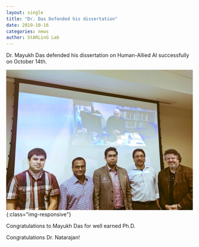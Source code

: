 ```yaml
---
layout: single
title: "Dr. Das Defended his dissertation"
date: 2019-10-16
categories: news
author: StARLinG Lab
---
```


Dr. Mayukh Das defended his dissertation on Human-Allied AI successfully on October 14th.


![Dr. MD](/assets/images/MayukhDefense.jpeg){:class="img-responsive"}


Congratulations to Mayukh Das for well earned Ph.D.

Congratulations Dr. Natarajan!
